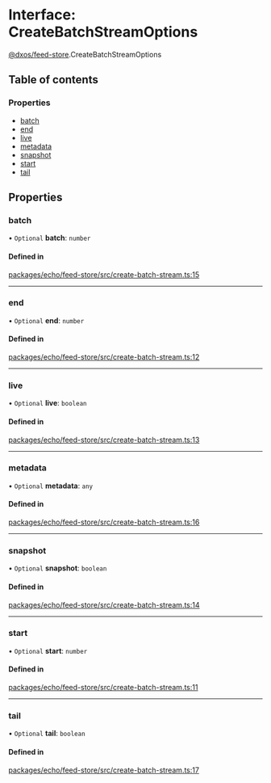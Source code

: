 # Interface: CreateBatchStreamOptions

[@dxos/feed-store](../modules/dxos_feed_store.md).CreateBatchStreamOptions

## Table of contents

### Properties

- [batch](dxos_feed_store.CreateBatchStreamOptions.md#batch)
- [end](dxos_feed_store.CreateBatchStreamOptions.md#end)
- [live](dxos_feed_store.CreateBatchStreamOptions.md#live)
- [metadata](dxos_feed_store.CreateBatchStreamOptions.md#metadata)
- [snapshot](dxos_feed_store.CreateBatchStreamOptions.md#snapshot)
- [start](dxos_feed_store.CreateBatchStreamOptions.md#start)
- [tail](dxos_feed_store.CreateBatchStreamOptions.md#tail)

## Properties

### batch

• `Optional` **batch**: `number`

#### Defined in

[packages/echo/feed-store/src/create-batch-stream.ts:15](https://github.com/dxos/dxos/blob/32ae9b579/packages/echo/feed-store/src/create-batch-stream.ts#L15)

___

### end

• `Optional` **end**: `number`

#### Defined in

[packages/echo/feed-store/src/create-batch-stream.ts:12](https://github.com/dxos/dxos/blob/32ae9b579/packages/echo/feed-store/src/create-batch-stream.ts#L12)

___

### live

• `Optional` **live**: `boolean`

#### Defined in

[packages/echo/feed-store/src/create-batch-stream.ts:13](https://github.com/dxos/dxos/blob/32ae9b579/packages/echo/feed-store/src/create-batch-stream.ts#L13)

___

### metadata

• `Optional` **metadata**: `any`

#### Defined in

[packages/echo/feed-store/src/create-batch-stream.ts:16](https://github.com/dxos/dxos/blob/32ae9b579/packages/echo/feed-store/src/create-batch-stream.ts#L16)

___

### snapshot

• `Optional` **snapshot**: `boolean`

#### Defined in

[packages/echo/feed-store/src/create-batch-stream.ts:14](https://github.com/dxos/dxos/blob/32ae9b579/packages/echo/feed-store/src/create-batch-stream.ts#L14)

___

### start

• `Optional` **start**: `number`

#### Defined in

[packages/echo/feed-store/src/create-batch-stream.ts:11](https://github.com/dxos/dxos/blob/32ae9b579/packages/echo/feed-store/src/create-batch-stream.ts#L11)

___

### tail

• `Optional` **tail**: `boolean`

#### Defined in

[packages/echo/feed-store/src/create-batch-stream.ts:17](https://github.com/dxos/dxos/blob/32ae9b579/packages/echo/feed-store/src/create-batch-stream.ts#L17)
